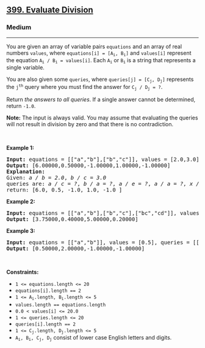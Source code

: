 <h2><a href="https://leetcode.com/problems/evaluate-division/">399. Evaluate Division</a></h2><h3>Medium</h3><hr><div style="user-select: auto;"><p style="user-select: auto;">You are given an array of variable pairs <code style="user-select: auto;">equations</code> and an array of real numbers <code style="user-select: auto;">values</code>, where <code style="user-select: auto;">equations[i] = [A<sub style="user-select: auto;">i</sub>, B<sub style="user-select: auto;">i</sub>]</code> and <code style="user-select: auto;">values[i]</code> represent the equation <code style="user-select: auto;">A<sub style="user-select: auto;">i</sub> / B<sub style="user-select: auto;">i</sub> = values[i]</code>. Each <code style="user-select: auto;">A<sub style="user-select: auto;">i</sub></code> or <code style="user-select: auto;">B<sub style="user-select: auto;">i</sub></code> is a string that represents a single variable.</p>

<p style="user-select: auto;">You are also given some <code style="user-select: auto;">queries</code>, where <code style="user-select: auto;">queries[j] = [C<sub style="user-select: auto;">j</sub>, D<sub style="user-select: auto;">j</sub>]</code> represents the <code style="user-select: auto;">j<sup style="user-select: auto;">th</sup></code> query where you must find the answer for <code style="user-select: auto;">C<sub style="user-select: auto;">j</sub> / D<sub style="user-select: auto;">j</sub> = ?</code>.</p>

<p style="user-select: auto;">Return <em style="user-select: auto;">the answers to all queries</em>. If a single answer cannot be determined, return <code style="user-select: auto;">-1.0</code>.</p>

<p style="user-select: auto;"><strong style="user-select: auto;">Note:</strong> The input is always valid. You may assume that evaluating the queries will not result in division by zero and that there is no contradiction.</p>

<p style="user-select: auto;">&nbsp;</p>
<p style="user-select: auto;"><strong style="user-select: auto;">Example 1:</strong></p>

<pre style="user-select: auto;"><strong style="user-select: auto;">Input:</strong> equations = [["a","b"],["b","c"]], values = [2.0,3.0], queries = [["a","c"],["b","a"],["a","e"],["a","a"],["x","x"]]
<strong style="user-select: auto;">Output:</strong> [6.00000,0.50000,-1.00000,1.00000,-1.00000]
<strong style="user-select: auto;">Explanation:</strong> 
Given: <em style="user-select: auto;">a / b = 2.0</em>, <em style="user-select: auto;">b / c = 3.0</em>
queries are: <em style="user-select: auto;">a / c = ?</em>, <em style="user-select: auto;">b / a = ?</em>, <em style="user-select: auto;">a / e = ?</em>, <em style="user-select: auto;">a / a = ?</em>, <em style="user-select: auto;">x / x = ?</em>
return: [6.0, 0.5, -1.0, 1.0, -1.0 ]
</pre>

<p style="user-select: auto;"><strong style="user-select: auto;">Example 2:</strong></p>

<pre style="user-select: auto;"><strong style="user-select: auto;">Input:</strong> equations = [["a","b"],["b","c"],["bc","cd"]], values = [1.5,2.5,5.0], queries = [["a","c"],["c","b"],["bc","cd"],["cd","bc"]]
<strong style="user-select: auto;">Output:</strong> [3.75000,0.40000,5.00000,0.20000]
</pre>

<p style="user-select: auto;"><strong style="user-select: auto;">Example 3:</strong></p>

<pre style="user-select: auto;"><strong style="user-select: auto;">Input:</strong> equations = [["a","b"]], values = [0.5], queries = [["a","b"],["b","a"],["a","c"],["x","y"]]
<strong style="user-select: auto;">Output:</strong> [0.50000,2.00000,-1.00000,-1.00000]
</pre>

<p style="user-select: auto;">&nbsp;</p>
<p style="user-select: auto;"><strong style="user-select: auto;">Constraints:</strong></p>

<ul style="user-select: auto;">
	<li style="user-select: auto;"><code style="user-select: auto;">1 &lt;= equations.length &lt;= 20</code></li>
	<li style="user-select: auto;"><code style="user-select: auto;">equations[i].length == 2</code></li>
	<li style="user-select: auto;"><code style="user-select: auto;">1 &lt;= A<sub style="user-select: auto;">i</sub>.length, B<sub style="user-select: auto;">i</sub>.length &lt;= 5</code></li>
	<li style="user-select: auto;"><code style="user-select: auto;">values.length == equations.length</code></li>
	<li style="user-select: auto;"><code style="user-select: auto;">0.0 &lt; values[i] &lt;= 20.0</code></li>
	<li style="user-select: auto;"><code style="user-select: auto;">1 &lt;= queries.length &lt;= 20</code></li>
	<li style="user-select: auto;"><code style="user-select: auto;">queries[i].length == 2</code></li>
	<li style="user-select: auto;"><code style="user-select: auto;">1 &lt;= C<sub style="user-select: auto;">j</sub>.length, D<sub style="user-select: auto;">j</sub>.length &lt;= 5</code></li>
	<li style="user-select: auto;"><code style="user-select: auto;">A<sub style="user-select: auto;">i</sub>, B<sub style="user-select: auto;">i</sub>, C<sub style="user-select: auto;">j</sub>, D<sub style="user-select: auto;">j</sub></code> consist of lower case English letters and digits.</li>
</ul>
</div>